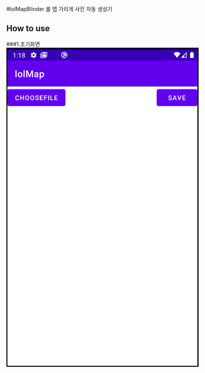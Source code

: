 #lolMapBlinder
롤 맵 가리게 사진 자동 생성기

## How to use

###1.초기화면
![alt text](https://github.com/ChoYeonJun/ToyProjects/blob/master/lolMapBlinder/readme/step1.PNG?raw=true)
